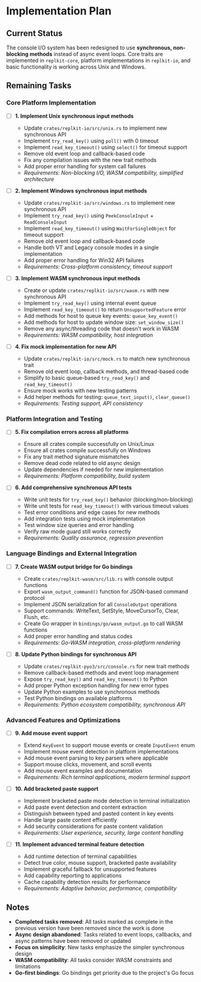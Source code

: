 # Implementation Plan

## Current Status

The console I/O system has been redesigned to use **synchronous, non-blocking methods** instead of async event loops. Core traits are implemented in `replkit-core`, platform implementations in `replkit-io`, and basic functionality is working across Unix and Windows.

## Remaining Tasks

### Core Platform Implementation

- [ ] **1. Implement Unix synchronous input methods**
  - Update `crates/replkit-io/src/unix.rs` to implement new synchronous API
  - Implement `try_read_key()` using `poll()` with 0 timeout
  - Implement `read_key_timeout()` using `select()` for timeout support
  - Remove old event loop and callback-based code
  - Fix any compilation issues with the new trait methods
  - Add proper error handling for system call failures
  - _Requirements: Non-blocking I/O, WASM compatibility, simplified architecture_

- [ ] **2. Implement Windows synchronous input methods**
  - Update `crates/replkit-io/src/windows.rs` to implement new synchronous API
  - Implement `try_read_key()` using `PeekConsoleInput` + `ReadConsoleInput`
  - Implement `read_key_timeout()` using `WaitForSingleObject` for timeout support
  - Remove old event loop and callback-based code
  - Handle both VT and Legacy console modes in a single implementation
  - Add proper error handling for Win32 API failures
  - _Requirements: Cross-platform consistency, timeout support_

- [ ] **3. Implement WASM synchronous input methods**
  - Create or update `crates/replkit-io/src/wasm.rs` with new synchronous API
  - Implement `try_read_key()` using internal event queue
  - Implement `read_key_timeout()` to return `UnsupportedFeature` error
  - Add methods for host to queue key events: `queue_key_event()`
  - Add methods for host to update window size: `set_window_size()`
  - Remove any async/threading code that doesn't work in WASM
  - _Requirements: WASM compatibility, host integration_

- [ ] **4. Fix mock implementation for new API**
  - Update `crates/replkit-io/src/mock.rs` to match new synchronous trait
  - Remove old event loop, callback methods, and thread-based code
  - Simplify to basic queue-based `try_read_key()` and `read_key_timeout()` 
  - Ensure mock works with new testing patterns
  - Add helper methods for testing: `queue_text_input()`, `clear_queue()`
  - _Requirements: Testing support, API consistency_

### Platform Integration and Testing

- [ ] **5. Fix compilation errors across all platforms**
  - Ensure all crates compile successfully on Unix/Linux
  - Ensure all crates compile successfully on Windows 
  - Fix any trait method signature mismatches
  - Remove dead code related to old async design
  - Update dependencies if needed for new implementation
  - _Requirements: Platform compatibility, build system_

- [ ] **6. Add comprehensive synchronous API tests**
  - Write unit tests for `try_read_key()` behavior (blocking/non-blocking)
  - Write unit tests for `read_key_timeout()` with various timeout values
  - Test error conditions and edge cases for new methods
  - Add integration tests using mock implementation
  - Test window size queries and error handling
  - Verify raw mode guard still works correctly
  - _Requirements: Quality assurance, regression prevention_

### Language Bindings and External Integration

- [ ] **7. Create WASM output bridge for Go bindings**
  - Create `crates/replkit-wasm/src/lib.rs` with console output functions
  - Export `wasm_output_command()` function for JSON-based command protocol
  - Implement JSON serialization for all `ConsoleOutput` operations
  - Support commands: WriteText, SetStyle, MoveCursorTo, Clear, Flush, etc.
  - Create Go wrapper in `bindings/go/wasm_output.go` to call WASM functions
  - Add proper error handling and status codes
  - _Requirements: Go-WASM integration, cross-platform rendering_

- [ ] **8. Update Python bindings for synchronous API**
  - Update `crates/replkit-pyo3/src/console.rs` for new trait methods
  - Remove callback-based methods and event loop management
  - Expose `try_read_key()` and `read_key_timeout()` to Python
  - Add proper Python exception handling for new error types
  - Update Python examples to use synchronous methods
  - Test Python bindings on available platforms
  - _Requirements: Python ecosystem compatibility, synchronous API_

### Advanced Features and Optimizations

- [ ] **9. Add mouse event support**
  - Extend `KeyEvent` to support mouse events or create `InputEvent` enum
  - Implement mouse event detection in platform implementations
  - Add mouse event parsing to key parsers where applicable
  - Support mouse clicks, movement, and scroll events
  - Add mouse event examples and documentation
  - _Requirements: Rich terminal applications, modern terminal support_

- [ ] **10. Add bracketed paste support**
  - Implement bracketed paste mode detection in terminal initialization
  - Add paste event detection and content extraction
  - Distinguish between typed and pasted content in key events
  - Handle large paste content efficiently
  - Add security considerations for paste content validation
  - _Requirements: User experience, security, large content handling_

- [ ] **11. Implement advanced terminal feature detection**
  - Add runtime detection of terminal capabilities
  - Detect true color, mouse support, bracketed paste availability
  - Implement graceful fallback for unsupported features
  - Add capability reporting to applications
  - Cache capability detection results for performance
  - _Requirements: Adaptive behavior, performance, compatibility_

## Notes

- **Completed tasks removed**: All tasks marked as complete in the previous version have been removed since the work is done
- **Async design abandoned**: Tasks related to event loops, callbacks, and async patterns have been removed or updated
- **Focus on simplicity**: New tasks emphasize the simpler synchronous design
- **WASM compatibility**: All tasks consider WASM constraints and limitations
- **Go-first bindings**: Go bindings get priority due to the project's Go focus
